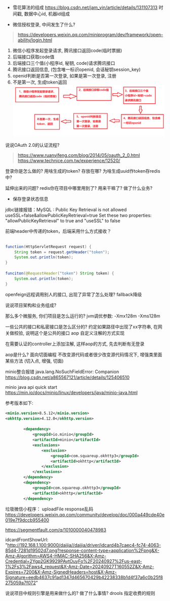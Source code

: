 
- 雪花算法的组成
https://blog.csdn.net/jam_yin/article/details/131107313
时间戳, 数据中心id, 机器id组成

- 微信授权登录, 中间发生了什么?
> https://developers.weixin.qq.com/miniprogram/dev/framework/open-ability/login.html
  1. 微信小程序发起登录请求, 腾讯接口返回code(临时票据)
  2. 后端接口获取code值
  3. 后端接口三个值(小程序id, 秘钥, code)请求腾讯接口
  4. 腾讯接口返回信息, (包含唯一标识openid, 会话秘钥session_key)
  5. openid判断是否第一次登录, 如果是第一次登录, 注册
  6. 不是第一次, 生成token返回
![img.png](images/1.png)

说说OAuth 2.0的认证流程?
> https://www.ruanyifeng.com/blog/2014/05/oauth_2_0.html
> https://www.technice.com.tw/experience/12520/

登录你是怎么做的? 用啥生成的token? 存放在哪? 为啥生成uuid作token存redis中?

延伸出来的问题? redis你在项目中哪里用到了? 用来干嘛了? 做了什么业务? 
  - 保存登录状态信息

jdbc链接报错：MySQL : Public Key Retrieval is not allowed
useSSL=false&allowPublicKeyRetrieval=true
Set these two properties: "allowPublicKeyRetrieval" to true and "useSSL" to false

前端header中传递的token，后端采用什么方式接收？
```java

function(HttpServletRequest request) {
    String token = request.getHeader("token");
    System.out.println(token);
}

funciton(@RequestHeader("token") String token) {
    System.out.println(token);
}
```

openfeign远程调用别人的接口, 出现了异常了怎么处理?
fallback降级

说说项目架构和业务组成?

那么多个微服务, 你们项目是怎么运行的? 
jvm调优参数:
-Xmx128m -Xms128m

一些公共的接口和私密接口是怎么区分的?
约定如果路径中出现了xx字符串, 在网关做校验, 说明这个是公共的接口
aop 自定义注解的方式实现

在需要认证的controller上添加注解, 这样aop的方式, 先去判断有无登录

aop是什么?
面向切面编程
不改变源代码或者很少改变源代码情况下, 增强类里面某些方法
(切入点, 增强, 切面)

minio整合报错
java.lang.NoSuchFieldError: Companion
https://blog.csdn.net/a865567121/article/details/125406510

minio java api quick start
https://min.io/docs/minio/linux/developers/java/minio-java.html

参考版本如下: 
```xml
<minio.version>8.5.12</minio.version>
<okhttp.version>4.12.0</okhttp.version>

        <dependency>
            <groupId>io.minio</groupId>
            <artifactId>minio</artifactId>
            <exclusions>
                <exclusion>
                    <groupId>com.squareup.okhttp3</groupId>
                    <artifactId>okhttp</artifactId>
                </exclusion>
            </exclusions>
        </dependency>
        <dependency>
            <groupId>com.squareup.okhttp3</groupId>
            <artifactId>okhttp</artifactId>
        </dependency>
```


垃圾微信小程序：
uploadFile response乱码
https://developers.weixin.qq.com/community/develop/doc/000a449cde40e019e7f9dccb955400

https://segmentfault.com/q/1010000040478983

idcardFrontShowUrl: "http://192.168.1.100:9000/daijia//daijia/driver/idcard4b7caec4-fc74-4063-85d4-7281d19502d7.png?response-content-type=application%2Fpng&X-Amz-Algorithm=AWS4-HMAC-SHA256&X-Amz-Credential=2Ygp2GK9929PAvtOuyFo%2F20240927%2Fus-east-1%2Fs3%2Faws4_request&X-Amz-Date=20240927T160552Z&X-Amz-Expires=7200&X-Amz-SignedHeaders=host&X-Amz-Signature=eedb4637c91ad1347d465670429b42238338b1d4f37a6c0b25f8275059a7f072"

说说项目中规则引擎是用来做什么的? 做了什么事情?
drools 指定收费的规则